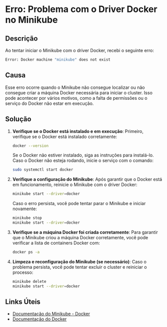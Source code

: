 # Erro: Problema com o Driver Docker no Minikube

## Descrição

Ao tentar iniciar o Minikube com o driver Docker, recebi o seguinte erro:

```bash
Error: Docker machine "minikube" does not exist
```

## Causa

Esse erro ocorre quando o Minikube não consegue localizar ou não consegue criar a máquina Docker necessária para iniciar o cluster. Isso pode acontecer por vários motivos, como a falta de permissões ou o serviço do Docker não estar em execução.

## Solução

1. **Verifique se o Docker está instalado e em execução**:
   Primeiro, verifique se o Docker está instalado corretamente:

   ```bash
   docker --version
   ```

   Se o Docker não estiver instalado, siga as instruções para instalá-lo. Caso o Docker não esteja rodando, inicie o serviço com o comando:

   ```bash
   sudo systemctl start docker
   ```

2. **Verifique a configuração do Minikube**:
   Após garantir que o Docker está em funcionamento, reinicie o Minikube com o driver Docker:

   ```bash
   minikube start --driver=docker
   ```

   Caso o erro persista, você pode tentar parar o Minikube e iniciar novamente:

   ```bash
   minikube stop
   minikube start --driver=docker
   ```

3. **Verifique se a máquina Docker foi criada corretamente**:
   Para garantir que o Minikube criou a máquina Docker corretamente, você pode verificar a lista de containers Docker com:

   ```bash
   docker ps -a
   ```

4. **Limpeza e reconfiguração do Minikube (se necessário)**:
   Caso o problema persista, você pode tentar excluir o cluster e reiniciar o processo:

   ```bash
   minikube delete
   minikube start --driver=docker
   ```

## Links Úteis

- [Documentação do Minikube - Docker](https://minikube.sigs.k8s.io/docs/drivers/docker/)
- [Documentação do Docker](https://docs.docker.com/)